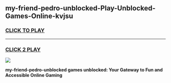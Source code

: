 
## my-friend-pedro-unblocked-Play-Unblocked-Games-Online-kvjsu
<h3>
<a href="https://premium76.site?title=my-friend-pedro-unblocked&ref=25A">CLICK TO PLAY</a></h3>
<hr>

<h3>
<a href="https://premium76.site?title=my-friend-pedro-unblocked&ref=25A">CLICK 2 PLAY</a>
  
</h3>

<a href="https://premium76.site?title=my-friend-pedro-unblocked&ref=25A"><img src="https://clearcache.store/games.png"></a>


**my-friend-pedro-unblocked games unblocked: Your Gateway to Fun and Accessible Online Gaming**
